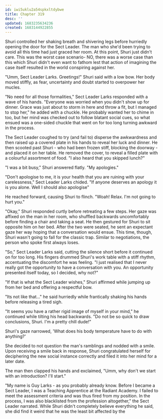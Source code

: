```yaml
---
id: iwi5uklu2a54spkxltdybwe
title: Chapter 319
desc: ''
updated: 1683235634236
created: 1683144922855
---
```


Shuri controlled her shaking breath and shivering legs before hurriedly opening the door for the Sect Leader. The man who she'd been trying to avoid all this time had just graced her room. At this point, Shuri just didn't care. This was the worst case scenario- NO, there was a worse case than this which Shuri didn't even want to fathom lest that action of imagining the case itself resulted in the world conspiring against her.

"Umm, Sect Leader Larks. Greetings!" Shuri said with a low bow. Her body moved stiffly, as fear, uncertainty and doubt started to overpower her mucles.

"No need for all those formalities," Sect Leader Larks responded with a wave of his hands. "Everyone was worried when you didn't show up for dinner. Grace was just about to storm in here and throw a fit, but I managed to stop her," he added with a chuckle. He probably wanted her to chime in too, but her mind was checked out to follow blatant social cues, so what ensued was a one-sided chuckle that went on for too long turning awkward in the process. 

The Sect Leader coughed to try (and fail to) disperse the awkwardness and then raised up a covered plate in his hands to reveal her luck and dinner. He then scooted past Shuri - who had been frozen stiff, blocking the doorway - and placed it on her table. He removed the cover, to reveal a filled plate with a colourful assortment of food. "I also heard that you skipped lunch?"

"I was a bit busy," Shuri answered flatly. "My apologies."

"Don't apologise to me, it is your health that you are ruining with your carelessness," Sect Leader Larks chided. "If anyone deserves an apology it is you alone. Well I should also apologise"

He reached forward, causing Shuri to flinch. "Woah! Relax. I'm not going to hurt you."

"Okay," Shuri responded curtly before retreating a few steps. Her gaze was affixed on the man in her room, who shuffled backwards uncomfortably before finding a chair and taking a seat. He then gestured for Shuri to sit opposite him on her bed. After the two were seated, he sent an expectant gaze her way hoping that a conversation would ensue. This time, though, Shuri wasn't going to fall for the classic trap. Similar to negotiations, the person who spoke first always loses.

"So," Sect Leader Larks said, cutting the silence short before it continued on for too long. His fingers drummed Shuri's work table with a stiff rhythm, accentuating the discomfort he was feeling. "I just realised that I never really got the opportunity to have a conversation with you. An opportunity presented itself today, so I decided, why not?"

"If that is what the Sect Leader wishes," Shuri affirmed while jumping up from her bed and offering a respectful bow.

"Its not like that..." he said hurriedly while frantically shaking his hands before releasing a tired sigh.

"It seems you have a rather rigid image of myself in your mind," he continued while tilting his head backwards. "Do not be so quick to draw conclusions, Shuri. I'm a pretty chill dude!"

Shuri's gaze narrowed, 'What does his body temperature have to do with anything?'

She decided to not question the man's ramblings and nodded with a smile. Upon receiving a smile back in response, Shuri congratulated herself for deciphering the new social instance correctly and filed it into her mind for a later date.

The man then clapped his hands and exclaimed, "Umm, why don't we start with an introduction? I'll start."

"My name is Guy Larks - as you probably already know. Before I became a Sect Leader, I was a Teaching Apprentice at the Radiant Academy. I failed to meet the assessment criteria and was thus fired from my position. In the process, I was also blacklisted from the profession altogether," the Sect Leader narrated. While Shuri didn't completely believe everything he said, she did find it weird that he was the least bit affected by the 